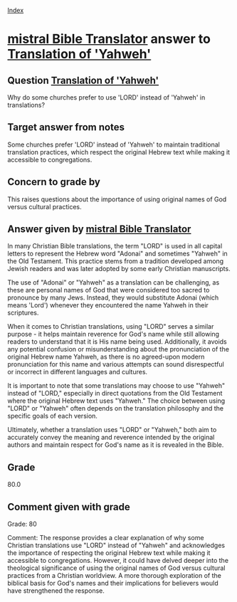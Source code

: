
[Index](../../index.md)
# [mistral Bible Translator](../../answering_models/mistral_Bible_Translator.md) answer to [Translation of 'Yahweh'](../../questions/Translation_of_'Yahweh'.md)

## Question [Translation of 'Yahweh'](../../questions/Translation_of_'Yahweh'.md)
Why do some churches prefer to use 'LORD' instead of 'Yahweh' in translations?

## Target answer from notes
Some churches prefer 'LORD' instead of 'Yahweh' to maintain traditional translation practices, which respect the original Hebrew text while making it accessible to congregations.

## Concern to grade by
This raises questions about the importance of using original names of God versus cultural practices.

## Answer given by [mistral Bible Translator](../../answering_models/mistral_Bible_Translator.md)
 In many Christian Bible translations, the term "LORD" is used in all capital letters to represent the Hebrew word "Adonai" and sometimes "Yahweh" in the Old Testament. This practice stems from a tradition developed among Jewish readers and was later adopted by some early Christian manuscripts.

The use of "Adonai" or "Yahweh" as a translation can be challenging, as these are personal names of God that were considered too sacred to pronounce by many Jews. Instead, they would substitute Adonai (which means 'Lord') whenever they encountered the name Yahweh in their scriptures.

When it comes to Christian translations, using "LORD" serves a similar purpose - it helps maintain reverence for God's name while still allowing readers to understand that it is His name being used. Additionally, it avoids any potential confusion or misunderstanding about the pronunciation of the original Hebrew name Yahweh, as there is no agreed-upon modern pronunciation for this name and various attempts can sound disrespectful or incorrect in different languages and cultures.

It is important to note that some translations may choose to use "Yahweh" instead of "LORD," especially in direct quotations from the Old Testament where the original Hebrew text uses "Yahweh." The choice between using "LORD" or "Yahweh" often depends on the translation philosophy and the specific goals of each version.

Ultimately, whether a translation uses "LORD" or "Yahweh," both aim to accurately convey the meaning and reverence intended by the original authors and maintain respect for God's name as it is revealed in the Bible.

## Grade
80.0

## Comment given with grade
Grade: 80

Comment: The response provides a clear explanation of why some Christian translations use "LORD" instead of "Yahweh" and acknowledges the importance of respecting the original Hebrew text while making it accessible to congregations. However, it could have delved deeper into the theological significance of using the original names of God versus cultural practices from a Christian worldview. A more thorough exploration of the biblical basis for God's names and their implications for believers would have strengthened the response.

